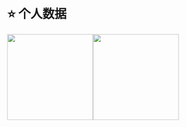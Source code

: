 # ⭐ 个人数据

<div style="width: 100%;display: flex;">
  <image height="200px" src="https://github-readme-stats.junpeng.site/api?username=li-junpeng&count_private=true&show_icons=true&locale=cn&hide_title=true" style=/>
  <image height="200px" src="https://github-readme-stats.junpeng.site/api/top-langs/?username=li-junpeng&layout=donut&hide_title=true"/>
</div>